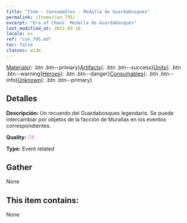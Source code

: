 ```yaml
---
title: "Item - Consumables - Medalla de Guardabosques"
permalink: /Items/con_795/
excerpt: "Era of Chaos  Medalla de Guardabosques"
last_modified_at: 2021-03-18
locale: es
ref: "con_795.md"
toc: false
classes: wide
---
```

 [Materials](/es/Items/){: .btn .btn--primary}[Artifacts](/es/Items/Artifacts/){: .btn .btn--success}[Units](/es/Items/Units/){: .btn .btn--warning}[Heroes](/es/Items/Heroes/){: .btn .btn--danger}[Consumables](/es/Items/Consumables/){: .btn .btn--info}[Unknown](/es/Items/Unknown/){: .btn .btn--primary}

## Detalles
 **Descripción:** Un recuerdo del Guardabosques legendario. Se puede intercambiar por objetos de la facción de Murallas en los eventos correspondientes.

 **Quality:** <span style="color: #DA70D6">OK</span>

 **Type:** Event related

## Gather

  None

## This item contains:

  None


